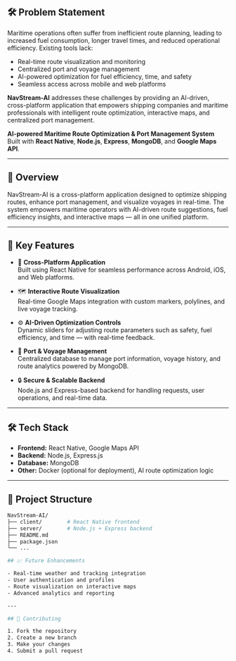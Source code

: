 ## 🛠 Problem Statement

Maritime operations often suffer from inefficient route planning, leading to increased fuel consumption, longer travel times, and reduced operational efficiency. Existing tools lack:

- Real-time route visualization and monitoring
- Centralized port and voyage management
- AI-powered optimization for fuel efficiency, time, and safety
- Seamless access across mobile and web platforms

**NavStream-AI** addresses these challenges by providing an AI-driven, cross-platform application that empowers shipping companies and maritime professionals with intelligent route optimization, interactive maps, and centralized port management.

**AI-powered Maritime Route Optimization & Port Management System**  
Built with **React Native**, **Node.js**, **Express**, **MongoDB**, and **Google Maps API**.

---

## 🚀 Overview

NavStream-AI is a cross-platform application designed to optimize shipping routes, enhance port management, and visualize voyages in real-time. The system empowers maritime operators with AI-driven route suggestions, fuel efficiency insights, and interactive maps — all in one unified platform.

---

## 🌟 Key Features

- 📱 **Cross-Platform Application**  
  Built using React Native for seamless performance across Android, iOS, and Web platforms.

- 🗺️ **Interactive Route Visualization**  
  Real-time Google Maps integration with custom markers, polylines, and live voyage tracking.

- ⚙️ **AI-Driven Optimization Controls**  
  Dynamic sliders for adjusting route parameters such as safety, fuel efficiency, and time — with real-time feedback.

- 🏢 **Port & Voyage Management**  
  Centralized database to manage port information, voyage history, and route analytics powered by MongoDB.

- 🔒 **Secure & Scalable Backend**  
  Node.js and Express-based backend for handling requests, user operations, and real-time data.

---

## 🛠️ Tech Stack

- **Frontend:** React Native, Google Maps API  
- **Backend:** Node.js, Express.js  
- **Database:** MongoDB  
- **Other:** Docker (optional for deployment), AI route optimization logic

---

## 📂 Project Structure

```bash
NavStream-AI/
├── client/        # React Native frontend
├── server/        # Node.js + Express backend
├── README.md
├── package.json
└── ...

## 📈 Future Enhancements

- Real-time weather and tracking integration
- User authentication and profiles
- Route visualization on interactive maps
- Advanced analytics and reporting

---

## 🤝 Contributing

1. Fork the repository
2. Create a new branch
3. Make your changes
4. Submit a pull request


